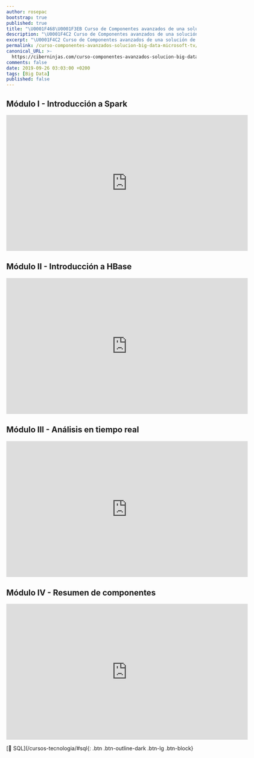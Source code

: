 ```yaml
---
author: rosepac
bootstrap: true
published: true
title: "\U0001F468‍\U0001F3EB Curso de Componentes avanzados de una solución de Big Data de Microsoft TV"
description: "\U0001F4C2 Curso de Componentes avanzados de una solución de Big Data de Microsoft TV"
excerpt: "\U0001F4C2 Curso de Componentes avanzados de una solución de Big Data de Microsoft TV"
permalink: /curso-componentes-avanzados-solucion-big-data-microsoft-tv/
canonical_URL: >-
  https://ciberninjas.com/curso-componentes-avanzados-solucion-big-data-microsoft-tv/
comments: false
date: 2019-09-26 03:03:00 +0200
tags: [Big Data]
published: false
---
```


## Módulo I - Introducción a Spark

<iframe src="https://channel9.msdn.com/Shows/Componentes-avanzados-de-una-solucin-de-Big-Data/Mdulo-I-Introduccin-a-Spark/player?format=html5" width="640" height="360" allowfullscreen="" frameborder="0" title="Módulo I - Introducción a Spark - Microsoft Channel 9 Video"></iframe>

## Módulo II - Introducción a HBase

<iframe src="https://channel9.msdn.com/Shows/Componentes-avanzados-de-una-solucin-de-Big-Data/Mdulo-II-Introduccin-a-HBase/player?format=html5" width="640" height="360" allowfullscreen="" frameborder="0" title="Módulo II - Introducción a HBase - Microsoft Channel 9 Video"></iframe>

## Módulo III - Análisis en tiempo real

<iframe src="https://channel9.msdn.com/Shows/Componentes-avanzados-de-una-solucin-de-Big-Data/Mdulo-III-Anlisis-en-tiempo-real/player?format=html5" width="640" height="360" allowfullscreen="" frameborder="0" title="Módulo III - Análisis en tiempo real - Microsoft Channel 9 Video"></iframe>

## Módulo IV - Resumen de componentes

<iframe src="https://channel9.msdn.com/Shows/Componentes-avanzados-de-una-solucin-de-Big-Data/Mdulo-IV-Resumen-de-componentes/player?format=html5" width="640" height="360" allowfullscreen="" frameborder="0" title="Módulo IV - Resumen de componentes - Microsoft Channel 9 Video"></iframe>

[🧠 SQL](/cursos-tecnologia/#sql{: .btn .btn-outline-dark .btn-lg .btn-block}
